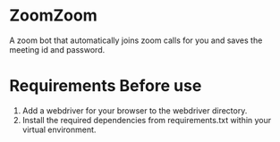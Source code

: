 # ZoomZoom
A zoom bot that automatically joins zoom calls for you and saves the meeting id and password.

# Requirements Before use
1.  Add a webdriver for your browser to the webdriver directory. 
1.  Install the required dependencies from requirements.txt within your virtual environment.
